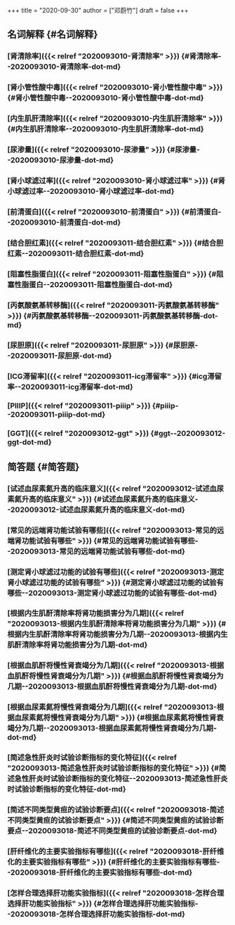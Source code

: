 +++
title = "2020-09-30"
author = ["邓蔚竹"]
draft = false
+++

## 名词解释 {#名词解释}


### [肾清除率]({{< relref "2020093010-肾清除率" >}}) {#肾清除率--2020093010-肾清除率-dot-md}


### [肾小管性酸中毒]({{< relref "2020093010-肾小管性酸中毒" >}}) {#肾小管性酸中毒--2020093010-肾小管性酸中毒-dot-md}


### [内生肌肝清除率]({{< relref "2020093010-内生肌肝清除率" >}}) {#内生肌肝清除率--2020093010-内生肌肝清除率-dot-md}


### [尿渗量]({{< relref "2020093010-尿渗量" >}}) {#尿渗量--2020093010-尿渗量-dot-md}


### [肾小球滤过率]({{< relref "2020093010-肾小球滤过率" >}}) {#肾小球滤过率--2020093010-肾小球滤过率-dot-md}


### [前清蛋白]({{< relref "2020093010-前清蛋白" >}}) {#前清蛋白--2020093010-前清蛋白-dot-md}


### [结合胆红素]({{< relref "2020093011-结合胆红素" >}}) {#结合胆红素--2020093011-结合胆红素-dot-md}


### [阻塞性脂蛋白]({{< relref "2020093011-阻塞性脂蛋白" >}}) {#阻塞性脂蛋白--2020093011-阻塞性脂蛋白-dot-md}


### [丙氨酸氨基转移酶]({{< relref "2020093011-丙氨酸氨基转移酶" >}}) {#丙氨酸氨基转移酶--2020093011-丙氨酸氨基转移酶-dot-md}


### [尿胆原]({{< relref "2020093011-尿胆原" >}}) {#尿胆原--2020093011-尿胆原-dot-md}


### [ICG滞留率]({{< relref "2020093011-icg滞留率" >}}) {#icg滞留率--2020093011-icg滞留率-dot-md}


### [PIIIP]({{< relref "2020093011-piiip" >}}) {#piiip--2020093011-piiip-dot-md}


### [GGT]({{< relref "2020093012-ggt" >}}) {#ggt--2020093012-ggt-dot-md}


## 简答题 {#简答题}


### [试述血尿素氮升高的临床意义]({{< relref "2020093012-试述血尿素氮升高的临床意义" >}}) {#试述血尿素氮升高的临床意义--2020093012-试述血尿素氮升高的临床意义-dot-md}


### [常见的远端肾功能试验有哪些]({{< relref "2020093013-常见的远端肾功能试验有哪些" >}}) {#常见的远端肾功能试验有哪些--2020093013-常见的远端肾功能试验有哪些-dot-md}


### [测定肾小球滤过功能的试验有哪些]({{< relref "2020093013-测定肾小球滤过功能的试验有哪些" >}}) {#测定肾小球滤过功能的试验有哪些--2020093013-测定肾小球滤过功能的试验有哪些-dot-md}


### [根据内生肌酐清除率将肾功能损害分为几期]({{< relref "2020093013-根据内生肌酐清除率将肾功能损害分为几期" >}}) {#根据内生肌酐清除率将肾功能损害分为几期--2020093013-根据内生肌酐清除率将肾功能损害分为几期-dot-md}


### [根据血肌酐将慢性肾衰竭分为几期]({{< relref "2020093013-根据血肌酐将慢性肾衰竭分为几期" >}}) {#根据血肌酐将慢性肾衰竭分为几期--2020093013-根据血肌酐将慢性肾衰竭分为几期-dot-md}


### [根据血尿素氮将慢性肾衰竭分为几期]({{< relref "2020093013-根据血尿素氮将慢性肾衰竭分为几期" >}}) {#根据血尿素氮将慢性肾衰竭分为几期--2020093013-根据血尿素氮将慢性肾衰竭分为几期-dot-md}


### [简述急性肝炎时试验诊断指标的变化特征]({{< relref "2020093013-简述急性肝炎时试验诊断指标的变化特征" >}}) {#简述急性肝炎时试验诊断指标的变化特征--2020093013-简述急性肝炎时试验诊断指标的变化特征-dot-md}


### [简述不同类型黄疸的试验诊断要点]({{< relref "2020093018-简述不同类型黄疸的试验诊断要点" >}}) {#简述不同类型黄疸的试验诊断要点--2020093018-简述不同类型黄疸的试验诊断要点-dot-md}


### [肝纤维化的主要实验指标有哪些]({{< relref "2020093018-肝纤维化的主要实验指标有哪些" >}}) {#肝纤维化的主要实验指标有哪些--2020093018-肝纤维化的主要实验指标有哪些-dot-md}


### [怎样合理选择肝功能实验指标]({{< relref "2020093018-怎样合理选择肝功能实验指标" >}}) {#怎样合理选择肝功能实验指标--2020093018-怎样合理选择肝功能实验指标-dot-md}